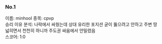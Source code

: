 ### No.1<br>
이름: minhool
종목: cpvp <br>
승리 이유 분석: 나락에서 싸웠는데 상대 유리한 포지션 굳이 뚫으려고 안하고 주변 땅 넓히면서 천천히 하니까 주도권 싸움에서 안밀렸음<br>
스코어: 1:0 <br>
